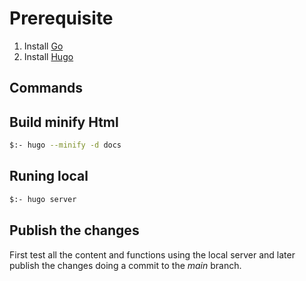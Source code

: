 # Prerequisite

1. Install [Go](https://golang.org/doc/install)
2. Install [Hugo](https://gohugo.io/getting-started/installing/)

## Commands

## Build minify Html

```bash
$:- hugo --minify -d docs
```

## Runing local

```bash
$:- hugo server
```

## Publish the changes

First test all the content and functions using the local server and later publish the changes doing a commit to the *main* branch.
